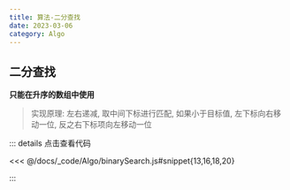 ```yaml
---
title: 算法-二分查找
date: 2023-03-06
category: Algo
---
```


## 二分查找

**只能在升序的数组中使用**

> 实现原理: 左右递减, 取中间下标进行匹配, 如果小于目标值, 左下标向右移动一位, 反之右下标项向左移动一位

::: details 点击查看代码

<<< @/docs/_code/Algo/binarySearch.js#snippet{13,16,18,20}

:::
